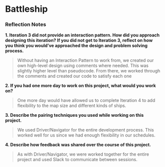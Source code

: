 # Battleship

### Reflection Notes
**1. Iteration 3 did not provide an interaction pattern. How did you approach designing this iteration? If you did not get to Iteration 3, reflect on how you think you would’ve approached the design and problem solving process.**

> Without having an Interaction Pattern to work from, we created our own high-level design using comments where needed.  This was slightly higher level than pseudocode.  From there, we worked through the comments and created our code to satisfy each one

**2. If you had one more day to work on this project, what would you work on?**

> One more day would have allowed us to complete Iteration 4 to add flexibility to the map size and different kinds of ships.

**3. Describe the pairing techniques you used while working on this project.**

> We used Driver/Navigator for the entire development process.  This worked well for us since we had enough flexibility in our schedules.

**4. Describe how feedback was shared over the course of this project.**

> As with Driver/Navigator, we were worked together for the entire project and used Slack to communicate between sessions.
